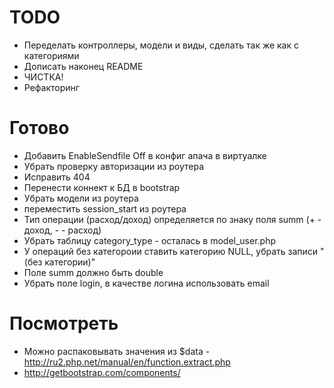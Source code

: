 
TODO
====

* Переделать контроллеры, модели и виды, сделать так же как с категориями
* Дописать наконец README
* ЧИСТКА!
* Рефакторинг


Готово
======

* Добавить EnableSendfile Off в конфиг апача в виртуалке
* Убрать проверку авторизации из роутера
* Исправить 404
* Перенести коннект к БД в bootstrap
* Убрать модели из роутера
* переместить session_start из роутера
* Тип операции (расход/доход) определяется по знаку поля summ (+ - доход, - - расход)
* Убрать таблицу category_type - осталась в model_user.php
* У операций без категороии ставить категорию NULL, убрать записи "(без категории)"
* Поле summ должно быть double
* Убрать поле login, в качестве логина использовать email

Посмотреть
==========

* Можно распаковывать значения из $data - http://ru2.php.net/manual/en/function.extract.php
* http://getbootstrap.com/components/
